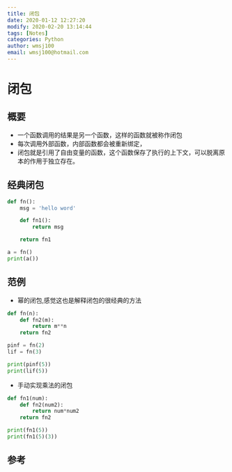```yaml
---
title: 闭包
date: 2020-01-12 12:27:20
modify: 2020-02-20 13:14:44 
tags: [Notes]
categories: Python
author: wmsj100
email: wmsj100@hotmail.com
---
```


# 闭包

## 概要

- 一个函数调用的结果是另一个函数，这样的函数就被称作闭包
- 每次调用外部函数，内部函数都会被重新绑定，
- 闭包就是引用了自由变量的函数，这个函数保存了执行的上下文，可以脱离原本的作用于独立存在。

## 经典闭包

```python
def fn():
    msg = 'hello word'

    def fn1():
        return msg

    return fn1

a = fn()
print(a())
```

## 范例

- 幂的闭包,感觉这也是解释闭包的很经典的方法
```python
def fn(n):
    def fn2(m):
        return m**n
    return fn2

pinf = fn(2)
lif = fn(3)

print(pinf(5))
print(lif(5))
```

- 手动实现乘法的闭包
```python
def fn1(num):
    def fn2(num2):
        return num*num2
    return fn2

print(fn1(5))
print(fn1(5)(3))
```

## 参考

